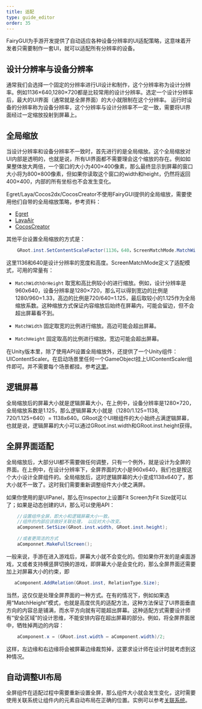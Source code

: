 ```yaml
---
title: 适配
type: guide_editor
order: 35
---
```


FairyGUI为手游开发提供了自动适应各种设备分辨率的UI适配策略，这意味着开发者只需要制作一套UI，就可以适配所有分辨率的设备。

## 设计分辨率与设备分辨率

通常我们会选择一个固定的分辨率进行UI设计和制作，这个分辨率称为设计分辨率。例如1136×640,1280×720都是比较常用的设计分辨率。选定一个设计分辨率后，最大的UI界面（通常就是全屏界面）的大小就限制在这个分辨率。
运行时设备的分辨率称为设备分辨率，这个分辨率与设计分辨率不一定一致，需要将UI界面经过一定缩放投射到屏幕上。

## 全局缩放

当设计分辨率和设备分辨率不一致时，首先进行的是全局缩放。这个全局缩放对UI内部是透明的，也就是说，所有UI界面都不需要理会这个缩放的存在。例如如果整体放大两倍，一个窗口的大小为400×400像素，那么最终显示到屏幕的窗口大小将为800×800像素，但如果你读取这个窗口的width和height，仍然将返回400×400，内部的所有坐标也不会发生变化。

Egret/Laya/Cocos2dx/CocosCreator不使用FairyGUI提供的全局缩放，需要使用他们自带的全局缩放策略，参考资料：
- [Egret](http://developer.egret.com/cn/2d/screenAdaptation/explanation) 
- [LayaAir](https://ldc.layabox.com/doc/?nav=zh-as-1-8-0)
- [CocosCreator](https://docs.cocos.com/creator/manual/zh/ui/multi-resolution.html)

其他平台设置全局缩放的方式是：

```csharp
    GRoot.inst.SetContentScaleFactor(1136，640，ScreenMatchMode.MatchWidthOrHeight);
```

这里1136和640是设计分辨率的宽度和高度。ScreenMatchMode定义了适配模式，可用的常量有：

- `MatchWidthOrHeight` 取宽和高比例较小的进行缩放。例如，设计分辨率是960x640，设备分辨率是1280×720，那么可以得到宽边的比例是1280/960=1.33，高边的比例是720/640=1.125，最后取较小的1.125作为全局缩放系数。这种缩放方式保证内容缩放后始终在屏幕内，可能会留边，但不会超出屏幕看不到。

- `MatchWidth` 固定取宽的比例进行缩放。高边可能会超出屏幕。

- `MatchHeight` 固定取高的比例进行缩放。宽边可能会超出屏幕。

在Unity版本里，除了使用API设置全局缩放外，还提供了一个Unity组件：UIContentScaler。在启动场景里任何一个GameObject挂上UIContentScaler组件即可。并不需要每个场景都挂。参考[这里](#../unity/index.html#UIContentScaler)。

## 逻辑屏幕

全局缩放后的屏幕大小就是逻辑屏幕大小，在上例中，设备分辨率是1280×720，全局缩放系数是1.125，那么逻辑屏幕大小就是（1280/1.125=1138, 720/1.125=640）= 1138x640。GRoot这个UI根组件的大小始终占满逻辑屏幕，也就是说，逻辑屏幕的大小可以通过GRoot.inst.width和GRoot.inst.height获得。

## 全屏界面适配

全局缩放后，大部分UI都不需要做任何调整，只有一个例外，就是设计为全屏的界面。在上例中，在设计分辨率下，全屏界面的大小是960x640，我们也是按这个大小设计全屏组件的。全局缩放后，这时逻辑屏幕的大小变成1138x640了，那大小就不一致了。这时我们需要重新调整组件大小使之满屏。

如果你使用的是UIPanel，那么在Inspector上设置Fit Screen为Fit Size就可以了；如果是动态创建的UI，那么可以使用API：

```csharp
    //设置组件全屏，即大小和逻辑屏幕大小一致。
    //组件的内部应该做好关联处理， 以应对大小改变。
    aComponent.SetSize(GRoot.inst.width, GRoot.inst.height);
    
    //或者更简洁的方式
    aComponnet.MakeFullScreen();
```

一般来说，手游在进入游戏后，屏幕大小就不会变化的。但如果你开发的是桌面游戏，又或者支持横竖屏切换的游戏，即屏幕大小是会变化的，那么全屏界面还需要加上对屏幕大小的约束，即

```csharp
   aComponent.AddRelation(GRoot.inst, RelationType.Size);
```

当然，这仅仅是处理全屏界面的一种方式。在有的情况下，例如如果选用“MatchHeight”模式，也就是高度优先的适配方法，这种方法保证了UI界面垂直方向的内容总是铺满，而水平方向就有可能超出屏幕。这种适配方式需要设计师有“安全区域”的设计思维，不能安排内容在超出屏幕的部分。例如，将全屏界面居中，牺牲掉两边的内容：

```csharp
    aComponent.x = (GRoot.inst.width – aComponent.width)/2;
```

这样，左边缘和右边缘将会被屏幕边缘裁剪掉，这要求设计师在设计时就考虑到这种情况。

## 自动调整UI布局

全屏组件在适配过程中需要重新设置全屏，那么组件大小就会发生变化，这时需要使用关联系统让组件内的元素自动布局在正确的位置。实例可以参考[关联系统](relation.html#实例解析)。